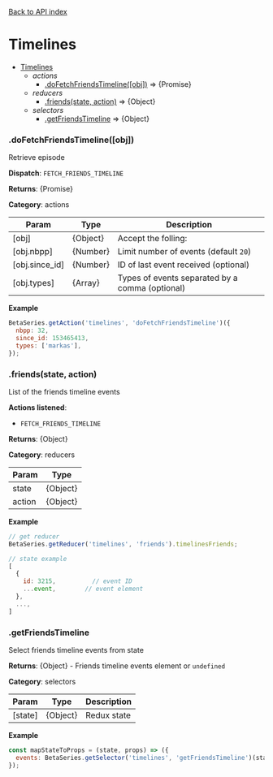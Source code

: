 [Back to API index](README.md)

# Timelines

* [Timelines](#module_Timelines)
    * _actions_
        * [.doFetchFriendsTimeline([obj])](#module_Timelines.doFetchFriendsTimeline) ⇒ {Promise}
    * _reducers_
        * [.friends(state, action)](#module_Timelines.friends) ⇒ {Object}
    * _selectors_
        * [.getFriendsTimeline](#module_Timelines.getFriendsTimeline) ⇒ {Object}

<a name="module_Timelines.doFetchFriendsTimeline"></a>

### .doFetchFriendsTimeline([obj])

Retrieve episode

**Dispatch**: `FETCH_FRIENDS_TIMELINE`

**Returns**: {Promise}

**Category**: actions  

| Param | Type | Description |
| --- | --- | --- |
| [obj] | {Object} | Accept the folling: |
| [obj.nbpp] | {Number} | Limit number of events (default `20`) |
| [obj.since_id] | {Number} | ID of last event received (optional) |
| [obj.types] | {Array} | Types of events separated by a comma (optional) |

**Example**  

```js
BetaSeries.getAction('timelines', 'doFetchFriendsTimeline')({
  nbpp: 32,
  since_id: 153465413,
  types: ['markas'],
});
```

<a name="module_Timelines.friends"></a>

### .friends(state, action)

List of the friends timeline events

**Actions listened**:

 * `FETCH_FRIENDS_TIMELINE`

**Returns**: {Object}

**Category**: reducers  

| Param | Type |
| --- | --- |
| state | {Object} | 
| action | {Object} | 

**Example**  

```js
// get reducer
BetaSeries.getReducer('timelines', 'friends').timelinesFriends;

// state example
[
  {
    id: 3215,          // event ID
    ...event,        // event element
  },
  ...,
]
```

<a name="module_Timelines.getFriendsTimeline"></a>

### .getFriendsTimeline

Select friends timeline events from state

**Returns**: {Object} - Friends timeline events element or `undefined`

**Category**: selectors  

| Param | Type | Description |
| --- | --- | --- |
| [state] | {Object} | Redux state |

**Example**  

```js
const mapStateToProps = (state, props) => ({
  events: BetaSeries.getSelector('timelines', 'getFriendsTimeline')(state),
});
```

